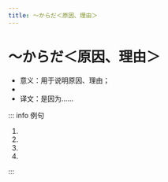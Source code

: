 ```yaml
---
title: ～からだ＜原因、理由＞
---
```


# ～からだ＜原因、理由＞

- 意义：用于说明原因、理由；
- <grammer-content sentence="接续：**简体句子** + からだ。书面语中一般用**「～からである」**；" />
- 译文：是因为……

::: info 例句

1. <grammer-content sentence="しかし、[日本/にほん]では[音/おと]を[立て/たて]て[食べ/たべ]てもいい。その[音/お]とには「おいしい」の[意味/いみ]がある**からである**。" trans="但是，在日本可以发出声音吃，因为那个声音有”好吃“的意思。" />
2. <grammer-content sentence="[日曜日/にちようび]はどこへも[行/い]きません。ゆっくり[休み/やすみ]たい**からです**。" trans="周日哪儿都不想去。因为我要好好休息下。" />
3. <grammer-content sentence="[私/わたし]たちがこのように[交流/こうりゅう]できるのは、[言語/げんご]がある**からである**。" trans="我们之所以可以交流，是因为有语言。" />
4. <grammer-content sentence="A: どうして[答え/こたえ]なかったんですか。" trans="为什么不回答呢？" />
   <grammer-content sentence="B: [相手/あいて]の[質問/しつもん]がわからなかった**からです**。" trans="因为我没理解对方的问题。" />

:::
